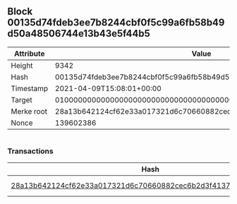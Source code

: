 ## Block 00135d74fdeb3ee7b8244cbf0f5c99a6fb58b49d50a48506744e13b43e5f44b5

Attribute | Value
--- | ---
Height | 9342
Hash | 00135d74fdeb3ee7b8244cbf0f5c99a6fb58b49d50a48506744e13b43e5f44b5
Timestamp | 2021-04-09T15:08:01+00:00
Target | 0100000000000000000000000000000000000000000000000000000000000000
Merke root | 28a13b642124cf62e33a017321d6c70660882cec6b2d3f413740f36e1cbd71ca
Nonce | 139602386

```

```

### Transactions

Hash | Amount
--- | ---
[28a13b642124cf62e33a017321d6c70660882cec6b2d3f413740f36e1cbd71ca](28a13b642124cf62e33a017321d6c70660882cec6b2d3f413740f36e1cbd71ca.md) | 10.00000000 SKEPTI 
